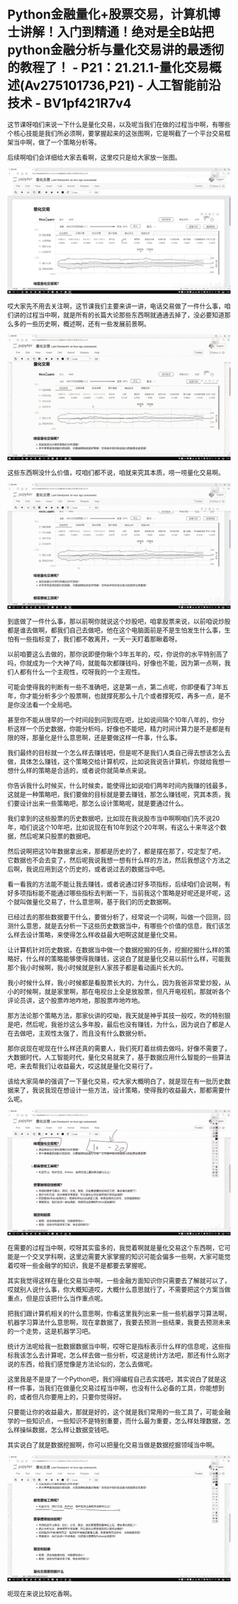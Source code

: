 # Python金融量化+股票交易，计算机博士讲解！入门到精通！绝对是全B站把python金融分析与量化交易讲的最透彻的教程了！ - P21：21.21.1-量化交易概述(Av275101736,P21) - 人工智能前沿技术 - BV1pf421R7v4

这节课呀咱们来说一下什么是量化交易，以及呢当我们在做的过程当中啊，有哪些个核心技能是我们所必须啊，要掌握起来的这张图啊，它是啊截了一个平台交易框架当中啊，做了一个策略分析等。

后续啊咱们会详细给大家去看啊，这里哎只是给大家放一张图。

![](img/454f881fc983336412fe64015c385af3_1.png)

哎大家先不用去关注啊，这节课我们主要来讲一讲，电话交易做了一件什么事，咱们讲的过程当中啊，就是所有的长篇大论那些东西啊就通通去掉了，没必要知道那么多的一些历史啊，概述啊，还有一些发展前景啊。



![](img/454f881fc983336412fe64015c385af3_3.png)

这些东西啊没什么价值，哎咱们都不说，咱就来究其本质，唠一唠量化交易啊。

![](img/454f881fc983336412fe64015c385af3_5.png)

到底做了一件什么事，那以前啊你就说这个炒股吧，咱拿股票来说，以前咱说炒股都是谁去做啊，都我们自己去做吧，他在这个电脑面前是不是生怕发生什么事，生怕有一些指标变了，我们都不敢离开，一天一天盯着那瞅着呀。

以前咱要这么去做的，那你说即便你瞅个3年五年的，哎，你说你的水平特别高了吗，你就成为一个大神了吗，就能每次都赚钱吗，好像也不能，因为第一点啊，我们人都有什么一个主观性，哎呀我的一个主观性。

可能会使得我的判断有一些不准确吧，这是第一点，第二点呢，你即便看了3年五年，你才能分析多少个股票啊，也就撑死那么十几个或者撑死哎，再多一点，是不是你没法看一个全局吧。

甚至你不能从很早的一个时间段到问到现在吧，比如说间隔个10年八年的，你分析这样一个历史数据，你能分析吗，好像也不能吧，精力时间计算力是不是都是有限的呀，那量化是什么意思啊，还是要做这样一件事，什么事。

我们最终的目标就一个怎么样去赚钱吧，但是呢不是我们人类自己得去想该怎么去做，具体怎么赚钱，这个策略交给计算机哎，比如说我说告计算机，你就给我想一想什么样的策略是合适的，或者说你就简单点来说。

你告诉我什么时候买，什么时候卖，能使得比如说咱们两年时间内我赚的钱最多，这就是一种策略吧，我们要做的目标就是要去赚钱，那怎么赚钱呢，究其本质，我们要设计出来一些策略吧，那怎么设计策略呢，就是要通过什么。

我们拿到的这些股票的历史数据吧，比如现在我说股市当中啊啊咱们先不说20年，咱们说这个10年吧，比如说现在有10年到这个20年啊，有这么十来年这个数据，然后呢某只股票的数据吧。

然后说啊把这10年数据拿出来，那都是历史的了，都是摆在那了，哎定型了吧，它数据也不会去变了，然后呢我说我想一想有什么样的方法，然后我想这个方法之后啊，我说应用到这个历史的，或者说过去的数据当中吧。

看一看我的方法能不能让我去赚钱，或者说通过好多项指标，后续咱们会说啊，有好多项指标能不能通过哪些指标去判断一下，当前我这个策略是好呢还是坏呢，这个就叫做量化交易了，什么意思啊，基于我们的历史数据啊。

已经过去的那些数据要干什么，要做分析了，经常说一个词啊，叫做一个回测，回测什么意思，就是去分析一下这些历史数据当中，有哪些个价值的信息，我们该怎么样去设计策略，来使得怎么样收益最大吧啊这就是量化交易。

让计算机针对历史数据，在数据当中做一个数据挖掘的任务，挖掘挖掘什么样的策略好，什么样的策略能够使得我赚钱，这说白了就是量化交易以前什么样，可能我那个我小时候啊，我小时候就是别人家孩子都是看动画片长大的。

我小时候什么样，我小时候都是看股票长大的，为什么，因为我爸非常爱炒股，从小的时候啊，就是家里啊，那在电视台上全是放股票，但凡开电视机，那就听各个评论员讲，这个股票咋地咋地，那股票咋地咋地。

那方法论那个策略方法，那家伙讲的哎呦，我天就是神乎其技一般哎，吹的特别狠是吧，然后呢，我爸炒这么多年股，最后也没有赚钱，为什么，因为说白了都是人在去做吧，主观性太强了，而且没有什么数据分析。

那你说现在呢现在什么样还真的需要人，我们死盯着丝绸去做吗，好像不需要了，大数据时代，人工智能时代，量化交易就来了，基于数据应用什么智能的一些算法吧，来去帮我们让收益最大，哎这就是量化交易行了。

该给大家简单的强调了一下量化交易，哎大家大概明白了，就是现在有一批历史数据来了，我说我现在想设计一些方法，设计策略，使得我的收益最大，那都需要什么呢。



![](img/454f881fc983336412fe64015c385af3_7.png)

在需要的过程当中啊，哎呀其实蛮多的，我觉着啊就是量化交易这个东西啊，它可能是一个交叉学科啊，这里边需要大家掌握的知识可能会偏多一些啊，大家可能觉着哎呀一些金融学的知识，我是不是都要去掌握呢。

其实我觉得这样在量化交易当中啊，一些金融方面知识你只需要去了解就可以了，哎就别人说什么事，你大概知道哎，大概什么意思就行了，不需要把这个方案当做重点，但是应该把什么当作重点呢。

把我们跟计算机相关的什么意思啊，你看这里我列出来一些一些机器学习算法啊，机器学习算法什么意思啊，现在拿数据了，我要去预测一些结果，我要去预测未来的一个走势，这是机器学习吧。

统计方法呢给我一批数据数据当中啊，哎呀它是指标表示什么样的信息呢，这些指标我该怎么去计算呢，怎么样去做一些分析，哎这是统计方法吧，那还有什么刚才说的东西，给我们感觉像是方法论似的，怎么去做呢。

这里我是不是提了一个Python吧，我们得编程自己去实践吧，其实说白了就是这样一件事，当我们在做量化交易过程当中啊，也没有什么必备的工具，你能想到的，或者但凡你要用上的，只要你觉得好。

只要能让你的收益最大，那就是好的，这个就是我们常用的一些工具了，可能金融学的一些知识点，一些知识不是特别重要，而什么最为重要，怎么样处理数据，怎么样操纵数据，怎么样让数据变钱吧。

其实说白了就是数据挖掘啊，你可以把量化交易当做是数据挖掘领域当中啊。

![](img/454f881fc983336412fe64015c385af3_9.png)

呃现在来说比较吃香啊。